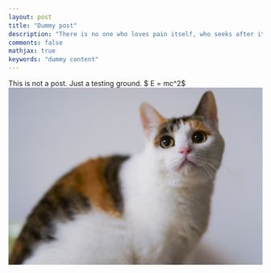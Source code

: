 ```yaml
---
layout: post
title: "Dummy post"
description: "There is no one who loves pain itself, who seeks after it and wants to have it, simply because it is pain..."
comments: false
mathjax: true
keywords: "dummy content"
---
```



This is not a post. Just a testing ground.
$ E = mc^2$
![Image of cat](assets/images/cat.jpg)
